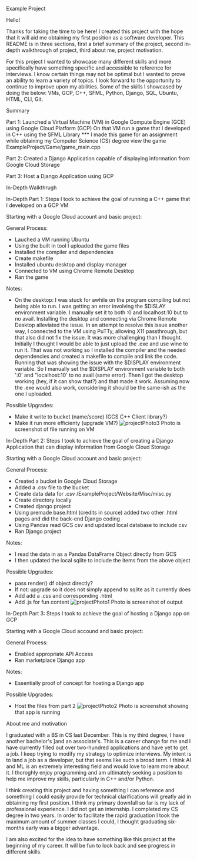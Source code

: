 Example Project

Hello!

Thanks for taking the time to be here! I created this project with the hope that it will aid me obtaining my first position as a software developer.
This README is in three sections, first a brief summary of the project, second in-depth walkthrough of project, third about me, project motivation.

For this project I wanted to showcase many different skills and more specifically have something specific and accessible to reference for interviews. 
I know certain things may not be optimal but I wanted to prove an ability to learn a variety of topics. I look forward to the opportunity to continue 
to improve upon my abilities. Some of the skills I showcased by doing the below: VMs, GCP, C++, SFML, Python, Django, SQL, Ubuntu, HTML, CLI, Git.



Summary

Part 1: 
Launched a Virtual Machine (VM) in Google Compute Engine (GCE) using Google Cloud Platform (GCP)
On that VM run a game that I developed in C++ using the SFML Library
                   *** I made this game for an assignment while obtaining my Computer Science (CS) degree
                   view the game ExampleProject/Game/game_main.cpp
                   
Part 2:
Created a Django Application capable of displaying information from Google Cloud Storage

Part 3:
Host a Django Application using GCP



In-Depth Walkthrugh

In-Depth Part 1:
Steps I took to achieve the goal of running a C++ game that I developed on a GCP VM

Starting with a Google Cloud account and basic project:

General Process:
- Lauched a VM running Ubuntu
- Using the built in tool I uploaded the game files
- Installed the compiler and dependencies
- Create makefile
- Installed ubuntu desktop and display manager
- Connected to VM using Chrome Remote Desktop
- Ran the game

Notes: 
- On the desktop:
   I was stuck for awhile on the program compiling but not being able to run. I was getting an error involving the $DISLAY
   environment variable. I manually set it to both :0 and localhost:10 but to no avail. Installing the desktop and connecting
   via Chrome Remote Desktop alleviated the issue. In an attempt to resolve this issue another way, I connected to the VM using
   PuTTy, allowing X11 passthrough, but that also did not fix the issue. It was more challenging than I thought. Initially I
   thought I would be able to just upload the .exe and use wine to run it. That was not working so I installed the compiler and
   the needed dependencies and created a makefile to compile and link the code. Running that was showing the issue with the
   $DISPLAY environment variable. So I manually set the $DISPLAY environment variable to both ':0' and "localhost:10' to no avail
   (same error). Then I got the desktop working (hey, if it can show that?) and that made it work. Assuming now the .exe would also
  work, considering it should be the same-ish as the one I uploaded.

Possible Upgrades:
- Make it write to bucket (name/score) (GCS C++ Client library?)
- Make it run more efficienty (upgrade VM?)
![projectPhoto3](https://github.com/MooreNick/ExampleProject/assets/123336257/69d3c7d8-1dfd-4032-ad60-02798bbdd238)
Photo is screenshot of file running on VM

In-Depth Part 2:
Steps I took to achieve the goal of creating a Django Application that can display information from Google Cloud Storage

Starting with a Google Cloud account and basic project:

General Process:
- Created a bucket in Google Cloud Storage
- Added a .csv file to the bucket
- Create data data for .csv /ExampleProject/Website/Misc/misc.py
- Create directory locally
- Created django project
- Using premade base.html (credits in source) added two other .html pages and did the back-end Django coding
- Using Pandas read GCS csv and updated local database to include csv
- Ran Django project

Notes:
- I read the data in as a Pandas DataFrame Object directly from GCS
- I then updated the local sqlite to include the items from the above object

Possible Upgrades:
- pass render() df object directly?
-   If not: upgrade so it does not simply append to sqlite as it currently does
- Add add a .css and corresponding .html
- Add .js for fun content
![projectPhoto1](https://github.com/MooreNick/ExampleProject/assets/123336257/ddfef2c8-e568-473a-a675-7e7f880b6e2c)
Photo is screenshot of output

In-Depth Part 3:
Steps I took to achieve the goal of hosting a Django app on GCP

Starting with a Google Cloud accound and basic project:

General Process:
- Enabled appropriate API Access
- Ran marketplace Django app
 
Notes:
- Essentially proof of concept for hosting a Django app

Possible Upgrades:
- Host the files from part 2
![projectPhoto2](https://github.com/MooreNick/ExampleProject/assets/123336257/334879c0-01d2-474b-bfc7-27bd0adf6909)
Photo is screenshot showing that app is running



About me and motivation

I graduated with a BS in CS last December. This is my third degree, I have another bachelor's 
]and an associate's. This is a career change for me and I have currently filled out over two-hundred applications and have yet to 
get a job. I keep trying to modify my strategy to optimize interviews. My intent is to land a job as a developer, but that seems 
like such a broad term. I think AI and ML is an extremely interesting field and would love to learn more about it. I thoroghly 
enjoy programming and am ultimately seeking a position to help me improve my skills, particularly in C++ and/or Python.

I think creating this project and having something I can reference and something I could easily provide for technical clarifications 
will greatly aid in obtaining my first position. I think my primary downfall so far is my lack of professional experience. I 
did not get an internship. I completed my CS degree in two years. In order to facilitate the rapid graduation I took the maximum amount
of summer classes I could, I thought graduating six-months early was a bigger advantage.

I am also excited for the idea to have something like this project at the beginning of my career. It will be fun to look back and see 
progress in different skills.
